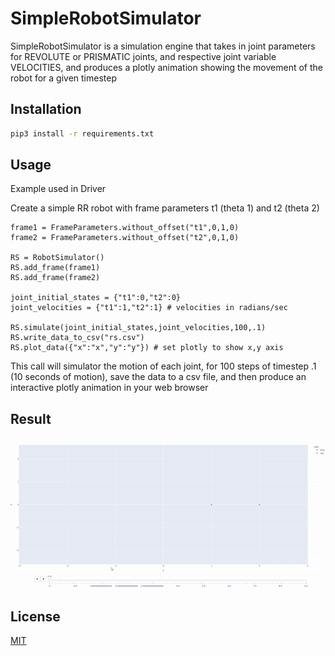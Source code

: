 # SimpleRobotSimulator

SimpleRobotSimulator is a simulation engine that takes in joint parameters for REVOLUTE or PRISMATIC joints, and respective joint variable VELOCITIES, and produces a plotly animation showing the movement of the robot for a given timestep

## Installation

```bash
pip3 install -r requirements.txt
```
## Usage
Example used in Driver

Create a simple RR robot with frame parameters t1 (theta 1) and t2 (theta 2)
```python3
frame1 = FrameParameters.without_offset("t1",0,1,0)
frame2 = FrameParameters.without_offset("t2",0,1,0)

RS = RobotSimulator()
RS.add_frame(frame1)
RS.add_frame(frame2)

joint_initial_states = {"t1":0,"t2":0}
joint_velocities = {"t1":1,"t2":1} # velocities in radians/sec

RS.simulate(joint_initial_states,joint_velocities,100,.1)
RS.write_data_to_csv("rs.csv")
RS.plot_data({"x":"x","y":"y"}) # set plotly to show x,y axis
```
This call will simulator the motion of each joint, for 100 steps of timestep .1 (10 seconds of motion), save the data to a csv file, and then produce an interactive plotly animation in your web browser

## Result
![](images/RRexample.gif)

## License
[MIT](https://choosealicense.com/licenses/mit/)